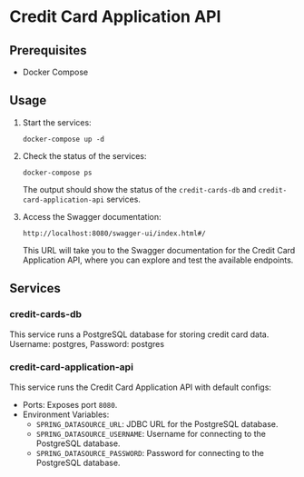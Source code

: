 # Credit Card Application API

## Prerequisites

- Docker Compose

## Usage

1. Start the services:

   ```
   docker-compose up -d
   ```

2. Check the status of the services:

   ```
   docker-compose ps
   ```

   The output should show the status of the `credit-cards-db` and `credit-card-application-api` services.



3. Access the Swagger documentation:

   ```
   http://localhost:8080/swagger-ui/index.html#/
   ```

   This URL will take you to the Swagger documentation for the Credit Card Application API, where you can explore and test the available endpoints.

## Services

### credit-cards-db

This service runs a PostgreSQL database for storing credit card data.
Username: postgres, 
Password: postgres
### credit-card-application-api

This service runs the Credit Card Application API with default configs:

- Ports: Exposes port `8080`.
- Environment Variables:
    - `SPRING_DATASOURCE_URL`: JDBC URL for the PostgreSQL database.
    - `SPRING_DATASOURCE_USERNAME`: Username for connecting to the PostgreSQL database.
    - `SPRING_DATASOURCE_PASSWORD`: Password for connecting to the PostgreSQL database.